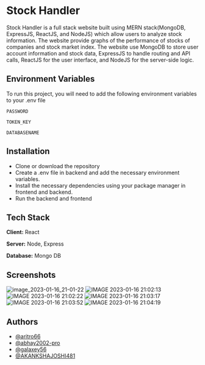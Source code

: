 
# Stock Handler

Stock Handler is a full stack website built using MERN stack(MongoDB, ExpressJS, ReactJS, and NodeJS) which allow users to analyze stock information. The website provide graphs of the performance of stocks of companies and stock market index. The website use MongoDB to store user account information and stock data, ExpressJS to handle routing and API calls, ReactJS for the user interface, and NodeJS for the server-side logic.


## Environment Variables

To run this project, you will need to add the following environment variables to your .env file

`PASSWORD`

`TOKEN_KEY`

`DATABASENAME`

## Installation

- Clone or download the repository
- Create a .env file in backend and add the necessary environment variables.
- Install the necessary dependencies using your package manager in frontend and backend.
- Run the backend and frontend

    
## Tech Stack

**Client:** React

**Server:** Node, Express

**Database:** Mongo DB


## Screenshots
![image_2023-01-16_21-01-22](https://user-images.githubusercontent.com/76939279/212714774-0f522b29-3ee8-4fdd-b94d-00be1bddf14a.png)
![IMAGE 2023-01-16 21:02:13](https://user-images.githubusercontent.com/76939279/212714807-7f70ff6c-7de1-4f16-b7c2-47bb3e47afd6.jpg)
![IMAGE 2023-01-16 21:02:22](https://user-images.githubusercontent.com/76939279/212714831-2b2702ba-c9d8-43a4-8304-e545b372e4e7.jpg)
![IMAGE 2023-01-16 21:03:17](https://user-images.githubusercontent.com/76939279/212715010-fc1d7f79-9308-4e63-ab2e-53caff11876a.jpg)
![IMAGE 2023-01-16 21:03:52](https://user-images.githubusercontent.com/76939279/212715109-70dc3dde-945f-4240-82de-00ece7cc7ccf.jpg)
![IMAGE 2023-01-16 21:04:19](https://user-images.githubusercontent.com/76939279/212715187-15648f82-95a4-4a85-8aef-0da00ece777b.jpg)

## Authors

- [@aritro66](https://github.com/aritro66)
- [@abhay2002-pro](https://github.com/abhay2002-pro)
- [@galaxey56](https://github.com/galaxey56)
- [@AKANKSHAJOSHI481](https://github.com/AKANKSHAJOSHI481)





